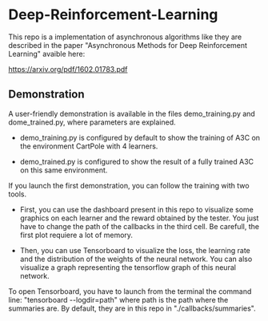 # Deep-Reinforcement-Learning

This repo is a implementation of asynchronous algorithms like they are described in the paper "Asynchronous Methods for Deep Reinforcement Learning" avaible here:

https://arxiv.org/pdf/1602.01783.pdf

## Demonstration

A user-friendly demonstration is available in the files demo_training.py and dome_trained.py, where parameters are explained.

- demo_training.py is configured by default to show the training of A3C on the environment CartPole with 4 learners.

- demo_trained.py is configured to show the result of a fully trained A3C on this same environment.

If you launch the first demonstration, you can follow the training with two tools.

- First, you can use the dashboard present in this repo to visualize some graphics on each learner and the reward obtained by the tester. You just have to change the path of the callbacks in the third cell.
Be carefull, the first plot requiere a lot of memory.

- Then, you can use Tensorboard to visualize the loss, the learning rate and the distribution of the weights of the neural network. 
You can also visualize a graph representing the tensorflow graph of this neural network. 

To open Tensorboard, you have to launch from the terminal the command line: "tensorboard --logdir=path" where path is the path where 
the summaries are. By default, they are in this repo in "./callbacks/summaries".
